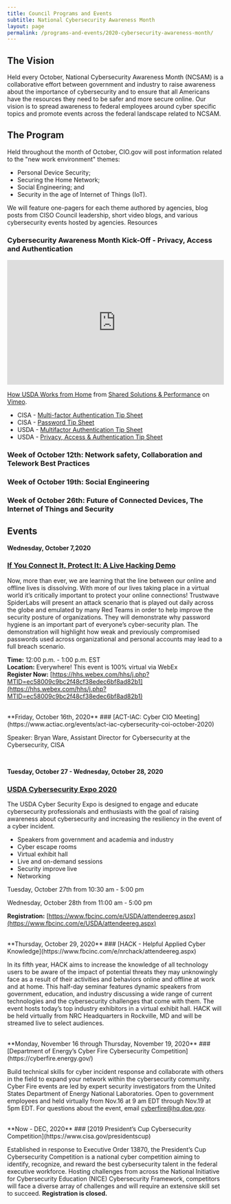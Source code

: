 ```yaml
---
title: Council Programs and Events
subtitle: National Cybersecurity Awareness Month
layout: page
permalink: /programs-and-events/2020-cybersecurity-awareness-month/
---
```

## The Vision
Held every October, National Cybersecurity Awareness Month (NCSAM) is a collaborative effort between government and industry to raise awareness about the importance of cybersecurity and to ensure that all Americans have the resources they need to be safer and more secure online. Our vision is to spread awareness to federal employees around cyber specific topics and promote events across the federal landscape related to NCSAM.

## The Program
Held throughout the month of October, CIO.gov will post information related to the "new work environment" themes:
- Personal Device Security;
- Securing the Home Network;
- Social Engineering; and
- Security in the age of Internet of Things (IoT).  

We will feature one-pagers for each theme authored by agencies, blog posts from CISO Council leadership, short video blogs, and various cybersecurity events hosted by agencies. Resources
### Cybersecurity Awareness Month Kick-Off - Privacy, Access and Authentication
<div class="iframe_container">
<div style="padding:57.5% 0 0 0;position:relative;"><iframe src="https://player.vimeo.com/video/465930277?byline=0&portrait=0" style="position:absolute;top:0;left:0;width:100%;height:100%;" frameborder="0" allow="autoplay; fullscreen" allowfullscreen></iframe></div><script src="https://player.vimeo.com/api/player.js"></script>
<p><a href="https://vimeo.com/465930277">How USDA Works from Home</a> from <a href="https://vimeo.com/user123388606">Shared Solutions &amp; Performance</a> on <a href="https://vimeo.com">Vimeo</a>.</p>
</div>

- CISA - [Multi-factor Authentication Tip Sheet](https://www.cisa.gov/sites/default/files/publications/NCSAM_MFAGuide_2020.pdf)
- CISA - [Password Tip Sheet](https://www.cisa.gov/sites/default/files/publications/NCSAM_CreatingPasswords_2020.pdf )
- USDA - [Multifactor Authentication Tip Sheet]({{site.baseurl}}/assets/files/MFA-Secure-Telework-Infosheet-USDA-2020.pdf)
- USDA - [Privacy, Access & Authentication Tip Sheet]({{site.baseurl}}/assets/files/USDA_Privacy-Infographic-Accessible-20200924.pdf)
    
### Week of October 12th: Network safety, Collaboration and Telework Best Practices
### Week of October 19th: Social Engineering
### Week of October 26th: Future of Connected Devices, The Internet of Things and Security

## Events

**Wednesday, October 7,2020**
### [If You Connect It, Protect It:  A Live Hacking Demo](https://hhs.webex.com/mw3300/mywebex/default.do?nomenu=true&siteurl=hhs&service=6&rnd=0.11490256532433796&main_url=https%3A%2F%2Fhhs.webex.com%2Fec3300%2Feventcenter%2Fevent%2FeventAction.do%3FtheAction%3Ddetail%26%26%26EMK%3D4832534b0000000257e3789c825c483875f206c4c058da349c03a6cb632670b66b36fd28e2366a94%26siteurl%3Dhhs%26confViewID%3D172639112470224842%26encryptTicket%3DSDJTSwAAAAIjyJQrxuA9QpUUoWKoDf5aW6YDXgFd_xNLIDV6XYNo6w2%26)

Now, more than ever, we are learning that the line between our online and offline lives is dissolving.  With more of our lives taking place in a virtual world it’s critically important to protect your online connections!  Trustwave SpiderLabs will present an attack scenario that is played out daily across the globe and emulated by many Red Teams in order to help improve the security posture of organizations.  They will demonstrate why password hygiene is an important part of everyone’s cyber-security plan.  The demonstration will highlight how weak and previously compromised passwords used across organizational and personal accounts may lead to a full breach scenario.

**Time:** 12:00 p.m. - 1:00 p.m. EST  
**Location:** Everywhere! This event is 100% virtual via WebEx  
**Register Now:** [https://hhs.webex.com/hhs/j.php?MTID=ec58009c9bc2f48cf38edec6bf8ad82b1](https://hhs.webex.com/hhs/j.php?MTID=ec58009c9bc2f48cf38edec6bf8ad82b1) 

<br/>
**Friday, October 16th, 2020**
### [ACT-IAC: Cyber CIO Meeting](https://www.actiac.org/events/act-iac-cybersecurity-coi-october-2020)

Speaker: Bryan Ware, Assistant Director for Cybersecurity at the Cybersecurity, CISA  

<br/>

**Tuesday, October 27 - Wednesday, October 28, 2020**

### [USDA Cybersecurity Expo 2020](https://www.fbcinc.com/e/USDA/attendeereg.aspx)

The USDA Cyber Security Expo is designed to engage and educate cybersecurity professionals and enthusiasts with the goal of raising awareness about cybersecurity and increasing the resiliency in the event of a cyber incident.

* Speakers from government and academia and industry
* Cyber escape rooms
* Virtual exhibit hall
* Live and on-demand sessions
* Security improve live
* Networking

Tuesday, October 27th from 10:30 am - 5:00 pm

Wednesday, October 28th from 11:00 am - 5:00 pm

**Registration:** [https://www.fbcinc.com/e/USDA/attendeereg.aspx](https://www.fbcinc.com/e/USDA/attendeereg.aspx)


<br/>
**Thursday, October 29, 2020**
### [HACK - Helpful Applied Cyber Knowledge](https://www.fbcinc.com/e/nrchack/attendeereg.aspx)

In its fifth year, HACK aims to increase the knowledge of all technology users to be aware of the impact of potential threats they may unknowingly face as a result of their activities and behaviors online and offline at work and at home. This half-day seminar features dynamic speakers from government, education, and industry discussing a wide range of current technologies and the cybersecurity challenges that come with them. The event hosts today’s top industry exhibitors in a virtual exhibit hall. HACK will be held virtually from NRC Headquarters in Rockville, MD and will be streamed live to select audiences.   

<br/>
**Monday, November 16 through Thursday, November 19, 2020**
### [Department of Energy’s Cyber Fire Cybersecurity Competition](https://cyberfire.energy.gov/)

Build technical skills for cyber incident response and collaborate with others in the field to expand your network within the cybersecurity community. Cyber Fire events are led by expert security investigators from the United States Department of Energy National Laboratories. Open to government employees and held virtually from Nov.16 at 9 am EDT through Nov.19 at 5pm EDT. For questions about the event, email cyberfire@hq.doe.gov.  

<br/>
**Now - DEC, 2020**
### [2019 President’s Cup Cybersecurity Competition](https://www.cisa.gov/presidentscup)

Established in response to Executive Order 13870, the President’s Cup Cybersecurity Competition is a national cyber competition aiming to identify, recognize, and reward the best cybersecurity talent in the federal executive workforce. Hosting challenges from across the National Initiative for Cybersecurity Education (NICE) Cybersecurity Framework, competitors will face a diverse array of challenges and will require an extensive skill set to succeed. **Registration is closed.**

<br/>
